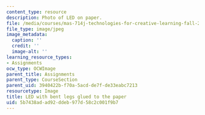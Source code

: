 ```yaml
---
content_type: resource
description: Photo of LED on paper.
file: /media/courses/mas-714j-technologies-for-creative-learning-fall-2009/5b7438adad92ddeb977d58c2c001f9b7_Image6.jpg
file_type: image/jpeg
image_metadata:
  caption: ''
  credit: ''
  image-alt: ''
learning_resource_types:
- Assignments
ocw_type: OCWImage
parent_title: Assignments
parent_type: CourseSection
parent_uid: 3940422b-f70a-5acd-de7f-de33eabc7213
resourcetype: Image
title: LED with bent legs glued to the paper
uid: 5b7438ad-ad92-ddeb-977d-58c2c001f9b7
---
```

